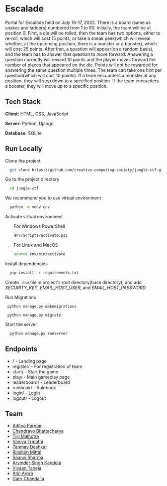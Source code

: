 # Escalade

Portal for Escalade held on July 16-17, 2022. There is a board (same as snakes and ladders) numbered from 1 to 80. Initially, the team will be at position 0. First, a die will be rolled, then the team has two options, either to re-roll, which will cost 15 points, or take a sneak peek(which will reveal whether, at the upcoming position, there is a monster or a booster), which will cost 25 points. After that, a question will appear(on a random basis), and the team has to answer that question to move forward. Answering a question correctly will reward 10 points and the player moves forward the number of places that appeared on the die. Points will not be rewarded for answering the same question multiple times. The team can take one hint per question(which will cost 10 points). If a team encounters a monster at any position, they will step down to a specified position. If the team encounters a booster, they will move up to a specific position.

## Tech Stack

**Client:** HTML, CSS, JavaScript

**Server:** Python, Django

**Database:** SQLite

## Run Locally

Clone the project

```bash
  git clone https://github.com/creative-computing-society/jungle-ctf.git
```

Go to the project directory

```bash
  cd jungle-ctf
```

We recommend you to use virtual environment

```bash
  python -m venv env
```

Activate virtual environment

&emsp;&emsp;For Windows PowerShell

```bash
    env/Scripts/activate.ps1
```

&emsp;&emsp;For Linux and MacOS

```bash
    source env/bin/activate
```

Install dependencies

```bash
  pip install -r requirements.txt
```

Create ```.env``` file in project's root directory(base directory), and add _SECURITY_KEY_, _EMAIL_HOST_USER_, and _EMAIL_HOST_PASSWORD_

Run Migrations

```
 python manage.py makemigrations
```

```
 python manage.py migrate
```

Start the server

```bash
  python manage.py runserver
```

## Endpoints

- / - Landing page
- register/ - For registration of team
- start/ - Start the game
- play/ - Main gameplay page
- leaderboard/ - Leaderboard
- rulebook/ - Rulebook
- login/ - Login
- logout/ - Logout

## Team

- [Aditya Parmar](https://github.com/adityaParmar9813)
- [Chandravo Bhattacharya](https://github.com/Chandravo)
- [Tijil Malhotra](https://github.com/TijilM)
- [Vaniya Tripathi](https://github.com/VaniyaTripathi)
- [Tanmay Deshkar](https://github.com/Fluorospek)
- [Rimjhim Mittal](https://github.com/rimjhimittal)
- [Saanvi Sharma](https://github.com/Saanvi49)
- [Arvinder Singh Kandola](https://github.com/askandola)
- [Vivaan Taneja](https://github.com/vivaantaneja)
- [Atin Arora](https://github.com/jimbo-exe/)
- [Garv Chandalia](https://github.com/grc-04)
